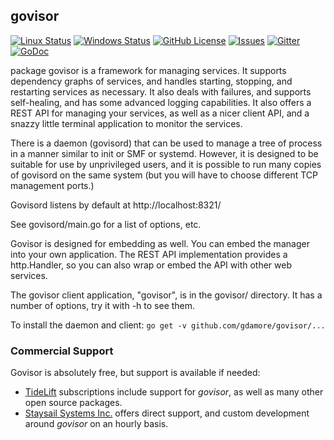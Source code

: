 ## govisor

[![Linux Status](https://img.shields.io/travis/gdamore/govisor.svg?label=linux)](https://travis-ci.org/gdamore/govisor)
[![Windows Status](https://img.shields.io/appveyor/ci/gdamore/govisor.svg?label=windows)](https://ci.appveyor.com/project/gdamore/govisor)
[![GitHub License](https://img.shields.io/github/license/gdamore/govisor.svg)](https://github.com/gdamore/govisor/blob/master/LICENSE)
[![Issues](https://img.shields.io/github/issues/gdamore/govisor.svg)](https://github.com/gdamore/govisor/issues)
[![Gitter](https://img.shields.io/badge/gitter-join-brightgreen.svg)](https://gitter.im/gdamore/govisor)
[![GoDoc](https://img.shields.io/badge/godoc-reference-blue.svg)](https://godoc.org/github.com/gdamore/govisor)

package govisor is a framework for managing services.  It supports dependency
graphs of services, and handles starting, stopping, and restarting services
as necessary.  It also deals with failures, and supports self-healing, and
has some advanced logging capabilities.  It also offers a REST API for
managing your services, as well as a nicer client API, and a snazzy little
terminal application to monitor the services.

There is a daemon (govisord) that can be used to manage a tree of process in
a manner similar to init or SMF or systemd.  However, it is designed to be
suitable for use by unprivileged users, and it is possible to run many copies
of govisord on the same system (but you will have to choose different TCP
management ports.)

Govisord listens by default at http://localhost:8321/

See govisord/main.go for a list of options, etc.

Govisor is designed for embedding as well.  You can embed the manager into
your own application.  The REST API implementation provides a http.Handler,
so you can also wrap or embed the API with other web services.

The govisor client application, "govisor", is in the govisor/ directory.
It has a number of options, try it with -h to see them.

To install the daemon and client: `go get -v github.com/gdamore/govisor/...`

### Commercial Support

Govisor is absolutely free, but support is available if needed:

- [TideLift](https://tidelift.com/) subscriptions include support for _govisor_, as well as many other open source packages.
- [Staysail Systems Inc.](mailto:info@staysail.tech) offers direct support, and custom development around _govisor_ on an hourly basis.
